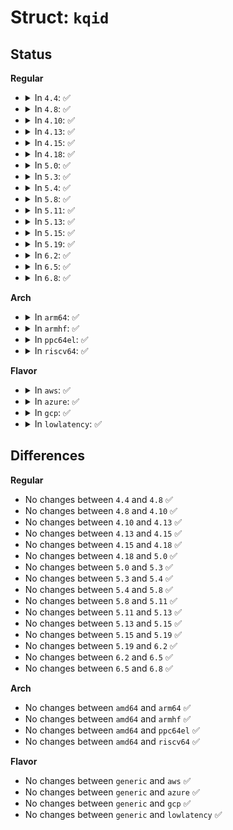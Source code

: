 # Struct: <code>kqid</code>

## Status
<b>Regular</b>
<ul>
<li>
<details>
<summary>In <code>4.4</code>: ✅</summary>

```c
struct kqid {
    kuid_t uid;
    kgid_t gid;
    kprojid_t projid;
    enum quota_type type;
};
```
</details>
</li>
<li>
<details>
<summary>In <code>4.8</code>: ✅</summary>

```c
struct kqid {
    kuid_t uid;
    kgid_t gid;
    kprojid_t projid;
    enum quota_type type;
};
```
</details>
</li>
<li>
<details>
<summary>In <code>4.10</code>: ✅</summary>

```c
struct kqid {
    kuid_t uid;
    kgid_t gid;
    kprojid_t projid;
    enum quota_type type;
};
```
</details>
</li>
<li>
<details>
<summary>In <code>4.13</code>: ✅</summary>

```c
struct kqid {
    kuid_t uid;
    kgid_t gid;
    kprojid_t projid;
    enum quota_type type;
};
```
</details>
</li>
<li>
<details>
<summary>In <code>4.15</code>: ✅</summary>

```c
struct kqid {
    kuid_t uid;
    kgid_t gid;
    kprojid_t projid;
    enum quota_type type;
};
```
</details>
</li>
<li>
<details>
<summary>In <code>4.18</code>: ✅</summary>

```c
struct kqid {
    kuid_t uid;
    kgid_t gid;
    kprojid_t projid;
    enum quota_type type;
};
```
</details>
</li>
<li>
<details>
<summary>In <code>5.0</code>: ✅</summary>

```c
struct kqid {
    kuid_t uid;
    kgid_t gid;
    kprojid_t projid;
    enum quota_type type;
};
```
</details>
</li>
<li>
<details>
<summary>In <code>5.3</code>: ✅</summary>

```c
struct kqid {
    kuid_t uid;
    kgid_t gid;
    kprojid_t projid;
    enum quota_type type;
};
```
</details>
</li>
<li>
<details>
<summary>In <code>5.4</code>: ✅</summary>

```c
struct kqid {
    kuid_t uid;
    kgid_t gid;
    kprojid_t projid;
    enum quota_type type;
};
```
</details>
</li>
<li>
<details>
<summary>In <code>5.8</code>: ✅</summary>

```c
struct kqid {
    kuid_t uid;
    kgid_t gid;
    kprojid_t projid;
    enum quota_type type;
};
```
</details>
</li>
<li>
<details>
<summary>In <code>5.11</code>: ✅</summary>

```c
struct kqid {
    kuid_t uid;
    kgid_t gid;
    kprojid_t projid;
    enum quota_type type;
};
```
</details>
</li>
<li>
<details>
<summary>In <code>5.13</code>: ✅</summary>

```c
struct kqid {
    kuid_t uid;
    kgid_t gid;
    kprojid_t projid;
    enum quota_type type;
};
```
</details>
</li>
<li>
<details>
<summary>In <code>5.15</code>: ✅</summary>

```c
struct kqid {
    kuid_t uid;
    kgid_t gid;
    kprojid_t projid;
    enum quota_type type;
};
```
</details>
</li>
<li>
<details>
<summary>In <code>5.19</code>: ✅</summary>

```c
struct kqid {
    kuid_t uid;
    kgid_t gid;
    kprojid_t projid;
    enum quota_type type;
};
```
</details>
</li>
<li>
<details>
<summary>In <code>6.2</code>: ✅</summary>

```c
struct kqid {
    kuid_t uid;
    kgid_t gid;
    kprojid_t projid;
    enum quota_type type;
};
```
</details>
</li>
<li>
<details>
<summary>In <code>6.5</code>: ✅</summary>

```c
struct kqid {
    kuid_t uid;
    kgid_t gid;
    kprojid_t projid;
    enum quota_type type;
};
```
</details>
</li>
<li>
<details>
<summary>In <code>6.8</code>: ✅</summary>

```c
struct kqid {
    kuid_t uid;
    kgid_t gid;
    kprojid_t projid;
    enum quota_type type;
};
```
</details>
</li>
</ul>
<b>Arch</b>
<ul>
<li>
<details>
<summary>In <code>arm64</code>: ✅</summary>

```c
struct kqid {
    kuid_t uid;
    kgid_t gid;
    kprojid_t projid;
    enum quota_type type;
};
```
</details>
</li>
<li>
<details>
<summary>In <code>armhf</code>: ✅</summary>

```c
struct kqid {
    kuid_t uid;
    kgid_t gid;
    kprojid_t projid;
    enum quota_type type;
};
```
</details>
</li>
<li>
<details>
<summary>In <code>ppc64el</code>: ✅</summary>

```c
struct kqid {
    kuid_t uid;
    kgid_t gid;
    kprojid_t projid;
    enum quota_type type;
};
```
</details>
</li>
<li>
<details>
<summary>In <code>riscv64</code>: ✅</summary>

```c
struct kqid {
    kuid_t uid;
    kgid_t gid;
    kprojid_t projid;
    enum quota_type type;
};
```
</details>
</li>
</ul>
<b>Flavor</b>
<ul>
<li>
<details>
<summary>In <code>aws</code>: ✅</summary>

```c
struct kqid {
    kuid_t uid;
    kgid_t gid;
    kprojid_t projid;
    enum quota_type type;
};
```
</details>
</li>
<li>
<details>
<summary>In <code>azure</code>: ✅</summary>

```c
struct kqid {
    kuid_t uid;
    kgid_t gid;
    kprojid_t projid;
    enum quota_type type;
};
```
</details>
</li>
<li>
<details>
<summary>In <code>gcp</code>: ✅</summary>

```c
struct kqid {
    kuid_t uid;
    kgid_t gid;
    kprojid_t projid;
    enum quota_type type;
};
```
</details>
</li>
<li>
<details>
<summary>In <code>lowlatency</code>: ✅</summary>

```c
struct kqid {
    kuid_t uid;
    kgid_t gid;
    kprojid_t projid;
    enum quota_type type;
};
```
</details>
</li>
</ul>

## Differences
<b>Regular</b>
<ul>
<li>
No changes between <code>4.4</code> and <code>4.8</code> ✅
</li>
<li>
No changes between <code>4.8</code> and <code>4.10</code> ✅
</li>
<li>
No changes between <code>4.10</code> and <code>4.13</code> ✅
</li>
<li>
No changes between <code>4.13</code> and <code>4.15</code> ✅
</li>
<li>
No changes between <code>4.15</code> and <code>4.18</code> ✅
</li>
<li>
No changes between <code>4.18</code> and <code>5.0</code> ✅
</li>
<li>
No changes between <code>5.0</code> and <code>5.3</code> ✅
</li>
<li>
No changes between <code>5.3</code> and <code>5.4</code> ✅
</li>
<li>
No changes between <code>5.4</code> and <code>5.8</code> ✅
</li>
<li>
No changes between <code>5.8</code> and <code>5.11</code> ✅
</li>
<li>
No changes between <code>5.11</code> and <code>5.13</code> ✅
</li>
<li>
No changes between <code>5.13</code> and <code>5.15</code> ✅
</li>
<li>
No changes between <code>5.15</code> and <code>5.19</code> ✅
</li>
<li>
No changes between <code>5.19</code> and <code>6.2</code> ✅
</li>
<li>
No changes between <code>6.2</code> and <code>6.5</code> ✅
</li>
<li>
No changes between <code>6.5</code> and <code>6.8</code> ✅
</li>
</ul>
<b>Arch</b>
<ul>
<li>
No changes between <code>amd64</code> and <code>arm64</code> ✅
</li>
<li>
No changes between <code>amd64</code> and <code>armhf</code> ✅
</li>
<li>
No changes between <code>amd64</code> and <code>ppc64el</code> ✅
</li>
<li>
No changes between <code>amd64</code> and <code>riscv64</code> ✅
</li>
</ul>
<b>Flavor</b>
<ul>
<li>
No changes between <code>generic</code> and <code>aws</code> ✅
</li>
<li>
No changes between <code>generic</code> and <code>azure</code> ✅
</li>
<li>
No changes between <code>generic</code> and <code>gcp</code> ✅
</li>
<li>
No changes between <code>generic</code> and <code>lowlatency</code> ✅
</li>
</ul>
